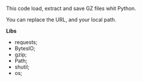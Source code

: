This code load, extract and save GZ files whit Python.

You can replace the URL, and your local path.

**Libs**

- requests;
- BytesIO;
- gzip;
- Path;
- shutil;
- os;
